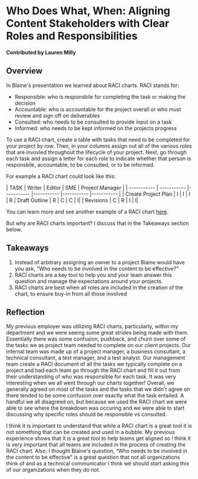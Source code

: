 # Who Does What, When: Aligning Content Stakeholders with Clear Roles and Responsibilities

**Contributed by Lauren Milly**

## Overview
In Blaine's presentation we learned about RACI charts. RACI stands for:
* Responsible: who is responsbile for completing the task or making the decision
* Accountable: who is accountable for the project overall or who must review and sign off on deliverables
* Consulted: who needs to be consulted to provide input on a task
* Informed: who needs to be kept informed on the projects progress

To use a RACI chart, create a table with tasks that need to be completed for your project by row. Then, in your columns assign out all of the various roles that are invovled throughout the lifecycle of your project. Next, go through each task and assign a letter for each role to indicate whether that person is responsbile, accountable, to be consulted, or to be informed. 

For example a RACI chart could look like this:

| TASK      | Writer | Editor | SME | Project Manager |
| ----------- | ----------- |----------- |----------- |----------- |----------- |
| Create Project Plan     | I       | I | I | R
| Draft Outline   | R        | C | C | I|
| Revisions   | C       | R | I | I|

You can learn more and see another example of a RACI chart [here](https://www.wrike.com/blog/what-is-a-raci-chart/).

But why are RACI charts important? I discuss that in the Takeaways section below.

## Takeaways
1. Instead of arbitrary assigning an owner to a project Blaine would have you ask, "Who needs to be involved in the content to be effective?" 
2. RACI charts are a key tool to help you and your team answer this question and manage the expectations around your projects. 
3. RACI charts are best when all roles are included in the creation of the chart, to ensure buy-in from all those involved

## Reflection
My previous employer was utilizing RACI charts, particularly, within my department and we were seeing some great strides being made with them. Essentially there was some confusion, pushback, and churn over some of the tasks we as project team needed to complete on our client projects. Our internal team was made up of a project manager, a business consultant, a technical consultant, a test manager, and a test analyst. Our management team create a RACI document of all the tasks we typically complete on a project and had each team go through the  RACI chart and fill it out from their understanding of who was responsible for each task. It was very interesting when we all went through our charts together! Overall, we generally agreed on most of the tasks and the tasks that we didn't agree on there tended to be some confusion over exactly what the task entailed. A handful we all disagreed on, but because we used the RACI chart we were able to see where the breakdown was occuring and we were able to start discussing why specific roles should be responsible vs consulted. 

I think it is important to understand that while a RACI chart is a great tool it is not something that can be created and used in a bubble. My previous experience shows that it is a great tool to help teams get aligned so I think it is very important that all teams are included in the process of creating the RACI chart. Also, I thought Blaine's question, “Who needs to be involved in the content to be effective” is a great question that not all organizations think of and as a technical communicator I think we should start asking this of our organizations when they do not. 